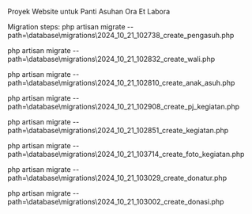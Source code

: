 Proyek Website untuk Panti Asuhan Ora Et Labora

Migration steps:
php artisan migrate --path=\database\migrations\2024_10_21_102738_create_pengasuh.php

php artisan migrate --path=\database\migrations\2024_10_21_102832_create_wali.php

php artisan migrate --path=\database\migrations\2024_10_21_102810_create_anak_asuh.php

php artisan migrate --path=\database\migrations\2024_10_21_102908_create_pj_kegiatan.php

php artisan migrate --path=\database\migrations\2024_10_21_102851_create_kegiatan.php

php artisan migrate --path=\database\migrations\2024_10_21_103714_create_foto_kegiatan.php

php artisan migrate --path=\database\migrations\2024_10_21_103029_create_donatur.php

php artisan migrate --path=\database\migrations\2024_10_21_103002_create_donasi.php
